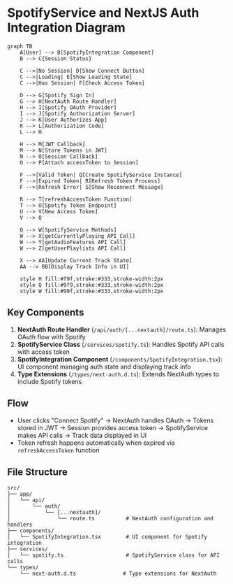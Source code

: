 # SpotifyService and NextJS Auth Integration Diagram

```mermaid
graph TB
    A[User] --> B[SpotifyIntegration Component]
    B --> C{Session Status}
    
    C -->|No Session| D[Show Connect Button]
    C -->|Loading| E[Show Loading State]
    C -->|Has Session| F[Check Access Token]
    
    D --> G[Spotify Sign In]
    G --> H[NextAuth Route Handler]
    H --> I[Spotify OAuth Provider]
    I --> J[Spotify Authorization Server]
    J --> K[User Authorizes App]
    K --> L[Authorization Code]
    L --> H
    
    H --> M[JWT Callback]
    M --> N[Store Tokens in JWT]
    N --> O[Session Callback]
    O --> P[Attach accessToken to Session]
    
    F -->|Valid Token| Q[Create SpotifyService Instance]
    F -->|Expired Token| R[Refresh Token Process]
    F -->|Refresh Error| S[Show Reconnect Message]
    
    R --> T[refreshAccessToken Function]
    T --> U[Spotify Token Endpoint]
    U --> V[New Access Token]
    V --> Q
    
    Q --> W[SpotifyService Methods]
    W --> X[getCurrentlyPlaying API Call]
    W --> Y[getAudioFeatures API Call] 
    W --> Z[getUserPlaylists API Call]
    
    X --> AA[Update Current Track State]
    AA --> BB[Display Track Info in UI]
    
    style H fill:#f9f,stroke:#333,stroke-width:2px
    style Q fill:#9f9,stroke:#333,stroke-width:2px
    style W fill:#99f,stroke:#333,stroke-width:2px
```

## Key Components

1. **NextAuth Route Handler** (`/api/auth/[...nextauth]/route.ts`): Manages OAuth flow with Spotify
2. **SpotifyService Class** (`/services/spotify.ts`): Handles Spotify API calls with access token
3. **SpotifyIntegration Component** (`/components/SpotifyIntegration.tsx`): UI component managing auth state and displaying track info
4. **Type Extensions** (`/types/next-auth.d.ts`): Extends NextAuth types to include Spotify tokens

## Flow

- User clicks "Connect Spotify" → NextAuth handles OAuth → Tokens stored in JWT → Session provides access token → SpotifyService makes API calls → Track data displayed in UI
- Token refresh happens automatically when expired via `refreshAccessToken` function

## File Structure

```
src/
├── app/
│   └── api/
│       └── auth/
│           └── [...nextauth]/
│               └── route.ts          # NextAuth configuration and handlers
├── components/
│   └── SpotifyIntegration.tsx        # UI component for Spotify integration
├── services/
│   └── spotify.ts                    # SpotifyService class for API calls
└── types/
    └── next-auth.d.ts               # Type extensions for NextAuth
```